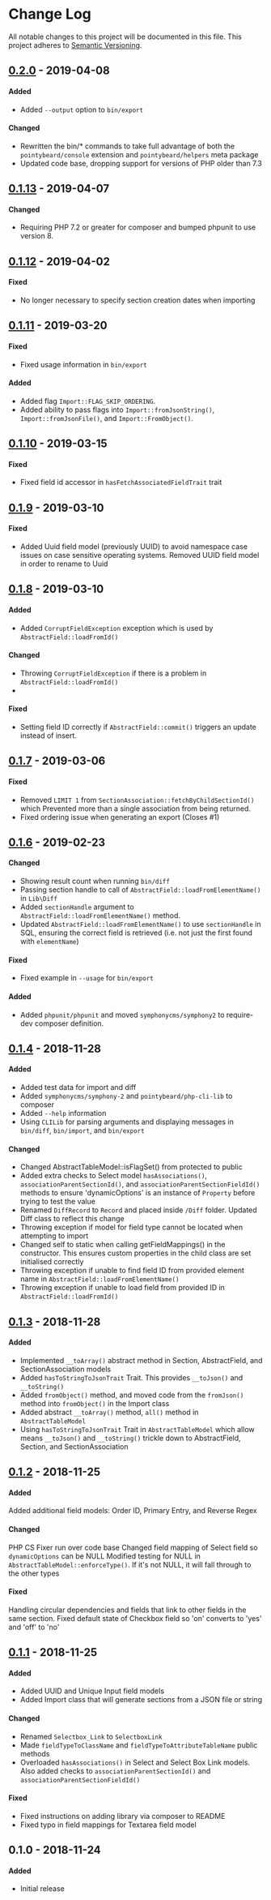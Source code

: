 # Change Log
All notable changes to this project will be documented in this file.
This project adheres to [Semantic Versioning](http://semver.org/).

## [0.2.0][] - 2019-04-08
#### Added
-   Added `--output` option to `bin/export`

#### Changed
-   Rewritten the bin/* commands to take full advantage of both the `pointybeard/console` extension and `pointybeard/helpers` meta package
-   Updated code base, dropping support for versions of PHP older than 7.3

## [0.1.13][] - 2019-04-07
#### Changed
- Requiring PHP 7.2 or greater for composer and bumped phpunit to use version 8.

## [0.1.12][] - 2019-04-02
#### Fixed
- No longer necessary to specify section creation dates when importing

## [0.1.11][] - 2019-03-20
#### Fixed
- Fixed usage information in `bin/export`

#### Added
- Added flag `Import::FLAG_SKIP_ORDERING`.
- Added ability to pass flags into `Import::fromJsonString()`, `Import::fromJsonFile()`, and `Import::FromObject()`.

## [0.1.10][] - 2019-03-15
#### Fixed
- Fixed field id accessor in `hasFetchAssociatedFieldTrait` trait

## [0.1.9][] - 2019-03-10
#### Fixed
- Added Uuid field model (previously UUID) to avoid namespace case issues on case sensitive operating systems. Removed UUID field model in order to rename to Uuid

## [0.1.8][] - 2019-03-10
#### Added
- Added `CorruptFieldException` exception which is used by `AbstractField::loadFromId()`

#### Changed
- Throwing `CorruptFieldException` if there is a problem in `AbstractField::loadFromId()`
-
#### Fixed
- Setting field ID correctly if `AbstractField::commit()` triggers an update instead of insert.

## [0.1.7][] - 2019-03-06
#### Fixed
- Removed `LIMIT 1` from `SectionAssociation::fetchByChildSectionId()` which Prevented more than a single association from being returned.
- Fixed ordering issue when generating an export (Closes #1)

## [0.1.6][] - 2019-02-23
#### Changed
- Showing result count when running `bin/diff`
- Passing section handle to call of `AbstractField::loadFromElementName()` in `Lib\Diff`
- Added `sectionHandle` argument to `AbstractField::loadFromElementName()` method.
- Updated `AbstractField::loadFromElementName()` to use `sectionHandle` in SQL, ensuring the correct field is retrieved (i.e. not just the first found with `elementName`)

#### Fixed
- Fixed example in `--usage` for `bin/export`

#### Added
- Added `phpunit/phpunit` and moved `symphonycms/symphony2` to require-dev composer definition.

## [0.1.4][] - 2018-11-28
#### Added
- Added test data for import and diff
- Added `symphonycms/symphony-2` and `pointybeard/php-cli-lib` to composer
- Added `--help` information
- Using `CLILib` for parsing arguments and displaying messages in `bin/diff`, `bin/import`, and `bin/export`

#### Changed
- Changed AbstractTableModel::isFlagSet() from protected to public
- Added extra checks to Select model `hasAssociations()`, `associationParentSectionId()`, and `associationParentSectionFieldId()` methods to ensure 'dynamicOptions' is an instance of `Property` before trying to test the value
- Renamed `DiffRecord` to `Record` and placed inside `/Diff` folder. Updated Diff class to reflect this change
- Throwing exception if model for field type cannot be located when attempting to import
- Changed self to static when calling getFieldMappings() in the constructor. This ensures custom properties in the child class are set initialised correctly
- Throwing exception if unable to find field ID from provided element name in `AbstractField::loadFromElementName()`
- Throwing exception if unable to load field from provided ID in `AbstractField::loadFromId()`

## [0.1.3][] - 2018-11-28
#### Added
* Implemented `__toArray()` abstract method in Section, AbstractField, and SectionAssociation models
* Added `hasToStringToJsonTrait` Trait. This provides `__toJson()` and `__toString()`
* Added `fromObject()` method, and moved code from the `fromJson()` method into `fromObject()` in the Import class
* Added abstract `__toArray()` method, `all()` method in `AbstractTableModel`
* Using `hasToStringToJsonTrait` Trait in `AbstractTableModel` which allow means `__toJson()` and `__toString()` trickle down to AbstractField, Section, and SectionAssociation

## [0.1.2][] - 2018-11-25
#### Added
Added additional field models: Order ID, Primary Entry, and Reverse Regex

#### Changed
PHP CS Fixer run over code base
Changed field mapping of Select field so `dynamicOptions` can be NULL
Modified testing for NULL in `AbstractTableModel::enforceType()`. If it's not NULL, it will fall through to the other types

#### Fixed
Handling circular dependencies and fields that link to other fields in the same section.
Fixed default state of Checkbox field so 'on' converts to 'yes' and 'off' to 'no'

## [0.1.1][] - 2018-11-25
#### Added
- Added UUID and Unique Input field models
- Added Import class that will generate sections from a JSON file or string

#### Changed
- Renamed `Selectbox_Link` to `SelectboxLink`
- Made `fieldTypeToClassName` and `fieldTypeToAttributeTableName` public methods
- Overloaded `hasAssociations()` in Select and Select Box Link models. Also added checks to `associationParentSectionId()` and `associationParentSectionFieldId()`

#### Fixed
- Fixed instructions on adding library via composer to README
- Fixed typo in field mappings for Textarea field model

## 0.1.0 - 2018-11-24
#### Added
- Initial release

[0.2.0]: https://github.com/pointybeard/symphony-section-builder/compare/0.1.13...0.2.0
[0.1.13]: https://github.com/pointybeard/symphony-section-builder/compare/0.1.12...0.1.13
[0.1.12]: https://github.com/pointybeard/symphony-section-builder/compare/0.1.11...0.1.12
[0.1.11]: https://github.com/pointybeard/symphony-section-builder/compare/0.1.10...0.1.11
[0.1.10]: https://github.com/pointybeard/symphony-section-builder/compare/0.1.9...0.1.10
[0.1.9]: https://github.com/pointybeard/symphony-section-builder/compare/0.1.8...0.1.9
[0.1.8]: https://github.com/pointybeard/symphony-section-builder/compare/0.1.7...0.1.8
[0.1.7]: https://github.com/pointybeard/symphony-section-builder/compare/0.1.6...0.1.7
[0.1.6]: https://github.com/pointybeard/symphony-section-builder/compare/0.1.4...0.1.6
[0.1.4]: https://github.com/pointybeard/symphony-section-builder/compare/0.1.3...0.1.4
[0.1.3]: https://github.com/pointybeard/symphony-section-builder/compare/0.1.2...0.1.3
[0.1.2]: https://github.com/pointybeard/symphony-section-builder/compare/0.1.1...0.1.2
[0.1.1]: https://github.com/pointybeard/symphony-section-builder/compare/0.1.0...0.1.1
